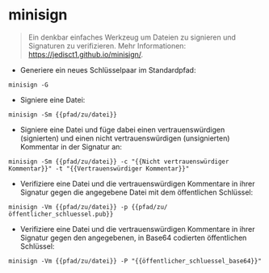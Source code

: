 # minisign

> Ein denkbar einfaches Werkzeug um Dateien zu signieren und Signaturen zu verifizieren.
> Mehr Informationen: <https://jedisct1.github.io/minisign/>.

- Generiere ein neues Schlüsselpaar im Standardpfad:

`minisign -G`

- Signiere eine Datei:

`minisign -Sm {{pfad/zu/datei}}`

- Signiere eine Datei und füge dabei einen vertrauenswürdigen (signierten) und einen nicht vertrauenswürdigen (unsignierten) Kommentar in der Signatur an:

`minisign -Sm {{pfad/zu/datei}} -c "{{Nicht vertrauenswürdiger Kommentar}}" -t "{{Vertrauenswürdiger Kommentar}}"`

- Verifiziere eine Datei und die vertrauenswürdigen Kommentare in ihrer Signatur gegen die angegebene Datei mit dem öffentlichen Schlüssel:

`minisign -Vm {{pfad/zu/datei}} -p {{pfad/zu/öffentlicher_schluessel.pub}}`

- Verifiziere eine Datei und die vertrauenswürdigen Kommentare in ihrer Signatur gegen den angegebenen, in Base64 codierten öffentlichen Schlüssel:

`minisign -Vm {{pfad/zu/datei}} -P "{{öffentlicher_schluessel_base64}}"`
